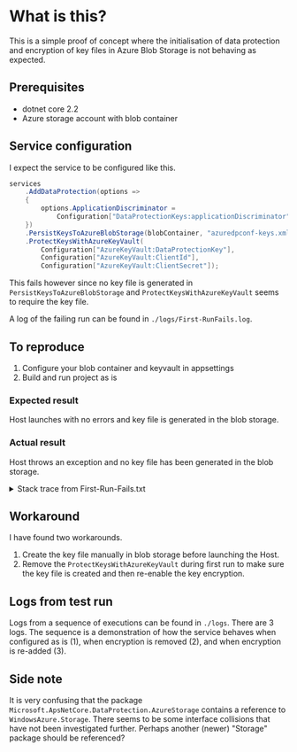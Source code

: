 # What is this?

This is a simple proof of concept where the initialisation of data protection
and encryption of key files in Azure Blob Storage is not behaving as expected.

## Prerequisites

* dotnet core 2.2
* Azure storage account with blob container

## Service configuration

I expect the service to be configured like this.

```c#
services
    .AddDataProtection(options =>
    {
        options.ApplicationDiscriminator = 
            Configuration["DataProtectionKeys:applicationDiscriminator"];
    })
    .PersistKeysToAzureBlobStorage(blobContainer, "azuredpconf-keys.xml")
    .ProtectKeysWithAzureKeyVault(
        Configuration["AzureKeyVault:DataProtectionKey"],
        Configuration["AzureKeyVault:ClientId"],
        Configuration["AzureKeyVault:ClientSecret"]);
```

This fails however since no key file is generated in 
`PersistKeysToAzureBlobStorage` and `ProtectKeysWithAzureKeyVault` seems
to require the key file.

A log of the failing run can be found in `./logs/First-RunFails.log`.

## To reproduce

1. Configure your blob container and keyvault in appsettings
2. Build and run project as is

### Expected result

Host launches with no errors and key file is generated in the blob storage.

### Actual result

Host throws an exception and no key file has been generated in the blob storage.

<details>
<summary>Stack trace from First-Run-Fails.txt</summary>
<pre>
fail: Microsoft.AspNetCore.DataProtection.KeyManagement.KeyRingProvider[48]
      An error occurred while reading the key ring.
System.UriFormatException: Invalid URI: The format of the URI could not be determined.
   at System.Uri.CreateThis(String uri, Boolean dontEscape, UriKind uriKind)
   at System.Uri..ctor(String uriString, UriKind uriKind)
   at Microsoft.Azure.KeyVault.ObjectIdentifier..ctor(String collection, String identifier)
   at Microsoft.Azure.KeyVault.KeyVaultClientExtensions.WrapKeyAsync(IKeyVaultClient operations, String keyIdentifier, String algorithm, Byte[] key, CancellationToken cancellationToken)
   at Microsoft.AspNetCore.DataProtection.AzureKeyVault.AzureKeyVaultXmlEncryptor.EncryptAsync(XElement plaintextElement)
   at Microsoft.AspNetCore.DataProtection.AzureKeyVault.AzureKeyVaultXmlEncryptor.Encrypt(XElement plaintextElement)
   at Microsoft.AspNetCore.DataProtection.XmlEncryption.XmlEncryptionExtensions.EncryptIfNecessary(IXmlEncryptor encryptor, XElement element)
   at Microsoft.AspNetCore.DataProtection.KeyManagement.XmlKeyManager.Microsoft.AspNetCore.DataProtection.KeyManagement.Internal.IInternalXmlKeyManager.CreateNewKey(Guid keyId, DateTimeOffset creationDate, DateTimeOffset activationDate, DateTimeOffset expirationDate)
   at Microsoft.AspNetCore.DataProtection.KeyManagement.XmlKeyManager.CreateNewKey(DateTimeOffset activationDate, DateTimeOffset expirationDate)
   at Microsoft.AspNetCore.DataProtection.KeyManagement.KeyRingProvider.CreateCacheableKeyRingCore(DateTimeOffset now, IKey keyJustAdded)
   at Microsoft.AspNetCore.DataProtection.KeyManagement.KeyRingProvider.Microsoft.AspNetCore.DataProtection.KeyManagement.Internal.ICacheableKeyRingProvider.GetCacheableKeyRing(DateTimeOffset now)
   at Microsoft.AspNetCore.DataProtection.KeyManagement.KeyRingProvider.GetCurrentKeyRingCore(DateTime utcNow)
info: Microsoft.AspNetCore.DataProtection.Internal.DataProtectionStartupFilter[0]
      Key ring failed to load during application startup.
System.UriFormatException: Invalid URI: The format of the URI could not be determined.
   at System.Uri.CreateThis(String uri, Boolean dontEscape, UriKind uriKind)
   at System.Uri..ctor(String uriString, UriKind uriKind)
   at Microsoft.Azure.KeyVault.ObjectIdentifier..ctor(String collection, String identifier)
   at Microsoft.Azure.KeyVault.KeyVaultClientExtensions.WrapKeyAsync(IKeyVaultClient operations, String keyIdentifier, String algorithm, Byte[] key, CancellationToken cancellationToken)
   at Microsoft.AspNetCore.DataProtection.AzureKeyVault.AzureKeyVaultXmlEncryptor.EncryptAsync(XElement plaintextElement)
   at Microsoft.AspNetCore.DataProtection.AzureKeyVault.AzureKeyVaultXmlEncryptor.Encrypt(XElement plaintextElement)
   at Microsoft.AspNetCore.DataProtection.XmlEncryption.XmlEncryptionExtensions.EncryptIfNecessary(IXmlEncryptor encryptor, XElement element)
   at Microsoft.AspNetCore.DataProtection.KeyManagement.XmlKeyManager.Microsoft.AspNetCore.DataProtection.KeyManagement.Internal.IInternalXmlKeyManager.CreateNewKey(Guid keyId, DateTimeOffset creationDate, DateTimeOffset activationDate, DateTimeOffset expirationDate)
   at Microsoft.AspNetCore.DataProtection.KeyManagement.XmlKeyManager.CreateNewKey(DateTimeOffset activationDate, DateTimeOffset expirationDate)
   at Microsoft.AspNetCore.DataProtection.KeyManagement.KeyRingProvider.CreateCacheableKeyRingCore(DateTimeOffset now, IKey keyJustAdded)
   at Microsoft.AspNetCore.DataProtection.KeyManagement.KeyRingProvider.Microsoft.AspNetCore.DataProtection.KeyManagement.Internal.ICacheableKeyRingProvider.GetCacheableKeyRing(DateTimeOffset now)
   at Microsoft.AspNetCore.DataProtection.KeyManagement.KeyRingProvider.GetCurrentKeyRingCore(DateTime utcNow)
   at Microsoft.AspNetCore.DataProtection.KeyManagement.KeyRingProvider.GetCurrentKeyRing()
   at Microsoft.AspNetCore.DataProtection.Internal.DataProtectionStartupFilter.Configure(Action`1 next)
</pre>
</details>

## Workaround

I have found two workarounds. 

1. Create the key file manually in blob storage before launching the Host.
2. Remove the `ProtectKeysWithAzureKeyVault` during first run to make sure 
the key file is created and then re-enable the key encryption.

## Logs from test run

Logs from a sequence of executions can be found in `./logs`. There are 3 logs.
The sequence is a demonstration of how the service behaves when configured as
is (1), when encryption is removed (2), and when encryption is re-added (3).


## Side note

It is very confusing that the package 
`Microsoft.ApsNetCore.DataProtection.AzureStorage` contains a reference
to `WindowsAzure.Storage`. There seems to be some interface collisions that
have not been investigated further. Perhaps another (newer) "Storage" package
should be referenced?
